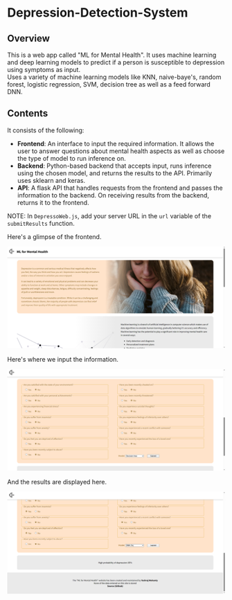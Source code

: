 # Depression-Detection-System
## Overview
This is a web app called "ML for Mental Health". It uses machine learning and deep learning models to predict if a person is susceptible to depression using symptoms as input.  
Uses a variety of machine learning models like KNN, naive-baye's, random forest, logistic regression, SVM, decision tree as well as a feed forward DNN.

## Contents
It consists of the following:
- **Frontend**: An interface to input the required information. It allows the user to answer questions about mental health aspects as well as choose the type of model to run inference on.
- **Backend**: Python-based backend that accepts input, runs inference using the chosen model, and returns the results to the API. Primarily uses sklearn and keras.
- **API**: A flask API that handles requests from the frontend and passes the information to the backend. On receiving results from the backend, returns it to the frontend.


NOTE: In `DepressoWeb.js`, add your server URL in the `url` variable of the `submitResults` function. 


Here's a glimpse of the frontend.


![Website frontend showcase](github_images/website_frontend.png)


Here's where we input the information.


![Website input showcase](github_images/website_input.png)


And the results are displayed here.


![Website results showcase](github_images/website_results.png)